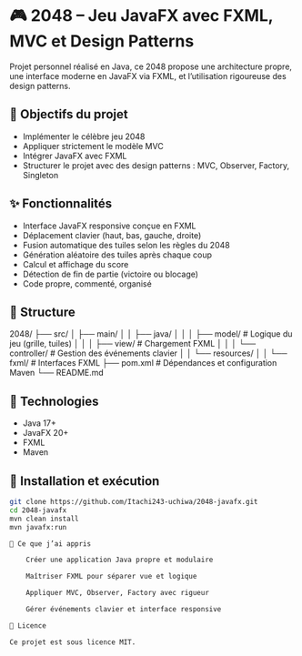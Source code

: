 # 🎮 2048 – Jeu JavaFX avec FXML, MVC et Design Patterns

Projet personnel réalisé en Java, ce 2048 propose une architecture propre, une interface moderne en JavaFX via FXML, et l’utilisation rigoureuse des design patterns.

## 🧠 Objectifs du projet

- Implémenter le célèbre jeu 2048
- Appliquer strictement le modèle MVC
- Intégrer JavaFX avec FXML
- Structurer le projet avec des design patterns : MVC, Observer, Factory, Singleton

## ✨ Fonctionnalités

- Interface JavaFX responsive conçue en FXML
- Déplacement clavier (haut, bas, gauche, droite)
- Fusion automatique des tuiles selon les règles du 2048
- Génération aléatoire des tuiles après chaque coup
- Calcul et affichage du score
- Détection de fin de partie (victoire ou blocage)
- Code propre, commenté, organisé

## 📁 Structure

2048/
├── src/
│ ├── main/
│ │ ├── java/
│ │ │ ├── model/ # Logique du jeu (grille, tuiles)
│ │ │ ├── view/ # Chargement FXML
│ │ │ └── controller/ # Gestion des événements clavier
│ │ └── resources/
│ │ └── fxml/ # Interfaces FXML
├── pom.xml # Dépendances et configuration Maven
└── README.md


## 🧱 Technologies

- Java 17+
- JavaFX 20+
- FXML
- Maven

## 🚀 Installation et exécution

```bash
git clone https://github.com/Itachi243-uchiwa/2048-javafx.git
cd 2048-javafx
mvn clean install
mvn javafx:run

🧪 Ce que j’ai appris

    Créer une application Java propre et modulaire

    Maîtriser FXML pour séparer vue et logique

    Appliquer MVC, Observer, Factory avec rigueur

    Gérer événements clavier et interface responsive

📜 Licence

Ce projet est sous licence MIT.
